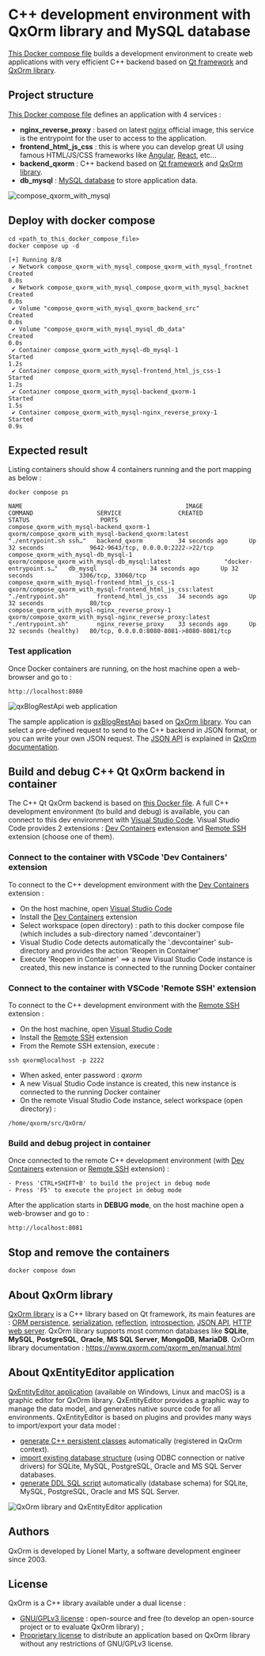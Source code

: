 # C++ development environment with QxOrm library and MySQL database
[This Docker compose file](https://github.com/QxOrm/QxOrm/blob/master/docker/dev/compose_qxorm_with_mysql/compose.yaml) builds a development environment to create web applications with very efficient C++ backend based on [Qt framework](https://www.qt.io/) and [QxOrm library](https://www.qxorm.com/).

## Project structure
[This Docker compose file](https://github.com/QxOrm/QxOrm/blob/master/docker/dev/compose_qxorm_with_mysql/compose.yaml) defines an application with 4 services :
- **nginx_reverse_proxy** : based on latest [nginx](https://nginx.org/en/) official image, this service is the entrypoint for the user to access to the application.
- **frontend_html_js_css** : this is where you can develop great UI using famous HTML/JS/CSS frameworks like [Angular](https://angular.dev/), [React](https://react.dev/), etc...
- **backend_qxorm** : C++ backend based on [Qt framework](https://www.qt.io/) and [QxOrm library](https://www.qxorm.com/).
- **db_mysql** : [MySQL database](https://www.mysql.com/) to store application data.

![compose_qxorm_with_mysql](https://www.qxorm.com/qxorm_en/resource/docker_compose_schema.png)

## Deploy with docker compose
```
cd <path_to_this_docker_compose_file>
docker compose up -d
```
```
[+] Running 8/8
 ✔ Network compose_qxorm_with_mysql_compose_qxorm_with_mysql_frontnet  Created                                                                                                                      0.0s
 ✔ Network compose_qxorm_with_mysql_compose_qxorm_with_mysql_backnet   Created                                                                                                                      0.0s
 ✔ Volume "compose_qxorm_with_mysql_qxorm_backend_src"                 Created                                                                                                                      0.0s
 ✔ Volume "compose_qxorm_with_mysql_mysql_db_data"                     Created                                                                                                                      0.0s
 ✔ Container compose_qxorm_with_mysql-db_mysql-1                       Started                                                                                                                      1.2s
 ✔ Container compose_qxorm_with_mysql-frontend_html_js_css-1           Started                                                                                                                      1.2s
 ✔ Container compose_qxorm_with_mysql-backend_qxorm-1                  Started                                                                                                                      1.5s
 ✔ Container compose_qxorm_with_mysql-nginx_reverse_proxy-1            Started                                                                                                                      0.9s
```

## Expected result
Listing containers should show 4 containers running and the port mapping as below :
```
docker compose ps
```
```
NAME                                              IMAGE                                                        COMMAND                  SERVICE                CREATED             STATUS                    PORTS
compose_qxorm_with_mysql-backend_qxorm-1          qxorm/compose_qxorm_with_mysql-backend_qxorm:latest          "./entrypoint.sh ssh…"   backend_qxorm          34 seconds ago      Up 32 seconds             9642-9643/tcp, 0.0.0.0:2222->22/tcp
compose_qxorm_with_mysql-db_mysql-1               qxorm/compose_qxorm_with_mysql-db_mysql:latest               "docker-entrypoint.s…"   db_mysql               34 seconds ago      Up 32 seconds             3306/tcp, 33060/tcp
compose_qxorm_with_mysql-frontend_html_js_css-1   qxorm/compose_qxorm_with_mysql-frontend_html_js_css:latest   "./entrypoint.sh"        frontend_html_js_css   34 seconds ago      Up 32 seconds             80/tcp
compose_qxorm_with_mysql-nginx_reverse_proxy-1    qxorm/compose_qxorm_with_mysql-nginx_reverse_proxy:latest    "./entrypoint.sh"        nginx_reverse_proxy    33 seconds ago      Up 32 seconds (healthy)   80/tcp, 0.0.0.0:8080-8081->8080-8081/tcp
```

### Test application
Once Docker containers are running, on the host machine open a web-browser and go to :
```
http://localhost:8080
```

![qxBlogRestApi web application](https://www.qxorm.com/qxorm_en/resource/qx_blog_rest_api_http_01.png)

The sample application is [qxBlogRestApi](https://github.com/QxOrm/QxOrm/tree/master/test/qxBlogRestApi) based on [QxOrm library](https://www.qxorm.com/).
You can select a pre-defined request to send to the C++ backend in JSON format, or you can write your own JSON request.
The [JSON API](https://www.qxorm.com/qxorm_en/manual.html#manual_97) is explained in [QxOrm documentation](https://www.qxorm.com/qxorm_en/manual.html).

## Build and debug C++ Qt QxOrm backend in container
The C++ Qt QxOrm backend is based on [this Docker file](https://github.com/QxOrm/QxOrm/tree/master/docker/test/qxBlogRestApi).
A full C++ development environment (to build and debug) is available, you can connect to this dev environment with [Visual Studio Code](https://code.visualstudio.com/).
Visual Studio Code provides 2 extensions : [Dev Containers](https://marketplace.visualstudio.com/items?itemName=ms-vscode-remote.remote-containers) extension and [Remote SSH](https://marketplace.visualstudio.com/items?itemName=ms-vscode-remote.remote-ssh) extension (choose one of them).

### Connect to the container with VSCode 'Dev Containers' extension
To connect to the C++ development environment with the [Dev Containers](https://code.visualstudio.com/docs/devcontainers/tutorial) extension :
- On the host machine, open [Visual Studio Code](https://code.visualstudio.com/)
- Install the [Dev Containers](https://marketplace.visualstudio.com/items?itemName=ms-vscode-remote.remote-containers) extension
- Select workspace (open directory) : path to this docker compose file (which includes a sub-directory named '.devcontainer')
- Visual Studio Code detects automatically the '.devcontainer' sub-directory and provides the action 'Reopen in Container'
- Execute 'Reopen in Container' ==> a new Visual Studio Code instance is created, this new instance is connected to the running Docker container

### Connect to the container with VSCode 'Remote SSH' extension
To connect to the C++ development environment with the [Remote SSH](https://marketplace.visualstudio.com/items?itemName=ms-vscode-remote.remote-ssh) extension :
- On the host machine, open [Visual Studio Code](https://code.visualstudio.com/)
- Install the [Remote SSH](https://marketplace.visualstudio.com/items?itemName=ms-vscode-remote.remote-ssh) extension
- From the Remote SSH extension, execute :
```
ssh qxorm@localhost -p 2222
```
- When asked, enter password : _qxorm_
- A new Visual Studio Code instance is created, this new instance is connected to the running Docker container
- On the remote Visual Studio Code instance, select workspace (open directory) :
```
/home/qxorm/src/QxOrm/
```

### Build and debug project in container
Once connected to the remote C++ development environment (with [Dev Containers](https://code.visualstudio.com/docs/devcontainers/tutorial) extension or [Remote SSH](https://marketplace.visualstudio.com/items?itemName=ms-vscode-remote.remote-ssh) extension) :
```
- Press 'CTRL+SHIFT+B' to build the project in debug mode
- Press 'F5' to execute the project in debug mode
```

After the application starts in **DEBUG mode**, on the host machine open a web-browser and go to :
```
http://localhost:8081
```

## Stop and remove the containers
```
docker compose down
```

## About QxOrm library
[QxOrm library](https://www.qxorm.com/) is a C++ library based on Qt framework, its main features are : [ORM persistence](https://www.qxorm.com/qxorm_en/manual.html#manual_30), [serialization](https://www.qxorm.com/qxorm_en/manual.html#manual_60), [reflection](https://www.qxorm.com/qxorm_en/manual.html#manual_70), [introspection](https://www.qxorm.com/qxorm_en/manual.html#manual_70), [JSON API](https://www.qxorm.com/qxorm_en/manual.html#manual_97), [HTTP web server](https://www.qxorm.com/qxorm_en/manual.html#manual_96).
QxOrm library supports most common databases like **SQLite**, **MySQL**, **PostgreSQL**, **Oracle**, **MS SQL Server**, **MongoDB**, **MariaDB**.
QxOrm library documentation : https://www.qxorm.com/qxorm_en/manual.html

## About QxEntityEditor application
[QxEntityEditor application](https://www.qxorm.com/qxorm_en/manual_qxee.html) (available on Windows, Linux and macOS) is a graphic editor for QxOrm library.
QxEntityEditor provides a graphic way to manage the data model, and generates native source code for all environments.
QxEntityEditor is based on plugins and provides many ways to import/export your data model :
- [generate C++ persistent classes](https://www.qxorm.com/qxorm_en/manual_qxee.html#cpp_export_settings) automatically (registered in QxOrm context).
- [import existing database structure](https://www.qxorm.com/qxorm_en/manual_qxee.html#wnd_mysql_import) (using ODBC connection or native drivers) for SQLite, MySQL, PostgreSQL, Oracle and MS SQL Server databases.
- [generate DDL SQL script](https://www.qxorm.com/qxorm_en/manual_qxee.html#ddl_export_settings) automatically (database schema) for SQLite, MySQL, PostgreSQL, Oracle and MS SQL Server.

![QxOrm library and QxEntityEditor application](https://www.qxorm.com/qxorm_en/resource/logo_qxorm_and_qxee.png)

## Authors
QxOrm is developed by Lionel Marty, a software development engineer since 2003.

## License
QxOrm is a C++ library available under a dual license :
- [GNU/GPLv3 license](https://www.qxorm.com/qxorm_en/resource/license.gpl3.txt) : open-source and free (to develop an open-source project or to evaluate QxOrm library) ;
- [Proprietary license](https://www.qxorm.com/qxorm_en/download_details.php) to distribute an application based on QxOrm library without any restrictions of GNU/GPLv3 license.
